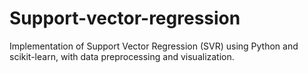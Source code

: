 # Support-vector-regression
Implementation of Support Vector Regression (SVR) using Python and scikit-learn, with data preprocessing and visualization.
